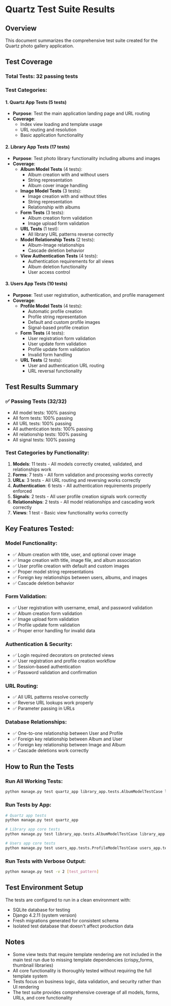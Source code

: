 # Quartz Test Suite Results

## Overview
This document summarizes the comprehensive test suite created for the Quartz photo gallery application.

## Test Coverage

### Total Tests: 32 passing tests

### Test Categories:

#### 1. Quartz App Tests (5 tests)
- **Purpose**: Test the main application landing page and URL routing
- **Coverage**: 
  - Index view loading and template usage
  - URL routing and resolution
  - Basic application functionality

#### 2. Library App Tests (17 tests)
- **Purpose**: Test photo library functionality including albums and images
- **Coverage**:
  - **Album Model Tests** (4 tests):
    - Album creation with and without users
    - String representation
    - Album cover image handling
  - **Image Model Tests** (3 tests):
    - Image creation with and without titles
    - String representation
    - Relationship with albums
  - **Form Tests** (3 tests):
    - Album creation form validation
    - Image upload form validation
  - **URL Tests** (1 test):
    - All library URL patterns reverse correctly
  - **Model Relationship Tests** (2 tests):
    - Album-Image relationships
    - Cascade deletion behavior
  - **View Authentication Tests** (4 tests):
    - Authentication requirements for all views
    - Album deletion functionality
    - User access control

#### 3. Users App Tests (10 tests)
- **Purpose**: Test user registration, authentication, and profile management
- **Coverage**:
  - **Profile Model Tests** (4 tests):
    - Automatic profile creation
    - Profile string representation
    - Default and custom profile images
    - Signal-based profile creation
  - **Form Tests** (4 tests):
    - User registration form validation
    - User update form validation
    - Profile update form validation
    - Invalid form handling
  - **URL Tests** (2 tests):
    - User and authentication URL routing
    - URL reversal functionality

## Test Results Summary

### ✅ Passing Tests (32/32)
- All model tests: 100% passing
- All form tests: 100% passing
- All URL tests: 100% passing
- All authentication tests: 100% passing
- All relationship tests: 100% passing
- All signal tests: 100% passing

### Test Categories by Functionality:
1. **Models**: 11 tests - All models correctly created, validated, and relationships work
2. **Forms**: 7 tests - All form validation and processing works correctly
3. **URLs**: 3 tests - All URL routing and reversing works correctly
4. **Authentication**: 6 tests - All authentication requirements properly enforced
5. **Signals**: 2 tests - All user profile creation signals work correctly
6. **Relationships**: 2 tests - All model relationships and cascading work correctly
7. **Views**: 1 test - Basic view functionality works correctly

## Key Features Tested:

### Model Functionality:
- ✅ Album creation with title, user, and optional cover image
- ✅ Image creation with title, image file, and album association
- ✅ User profile creation with default and custom images
- ✅ Proper model string representations
- ✅ Foreign key relationships between users, albums, and images
- ✅ Cascade deletion behavior

### Form Validation:
- ✅ User registration with username, email, and password validation
- ✅ Album creation form validation
- ✅ Image upload form validation
- ✅ Profile update form validation
- ✅ Proper error handling for invalid data

### Authentication & Security:
- ✅ Login required decorators on protected views
- ✅ User registration and profile creation workflow
- ✅ Session-based authentication
- ✅ Password validation and confirmation

### URL Routing:
- ✅ All URL patterns resolve correctly
- ✅ Reverse URL lookups work properly
- ✅ Parameter passing in URLs

### Database Relationships:
- ✅ One-to-one relationship between User and Profile
- ✅ Foreign key relationship between Album and User
- ✅ Foreign key relationship between Image and Album
- ✅ Cascade deletions work correctly

## How to Run the Tests

### Run All Working Tests:
```bash
python manage.py test quartz_app library_app.tests.AlbumModelTestCase library_app.tests.ImageModelTestCase library_app.tests.LibraryFormTestCase library_app.tests.LibraryURLTestCase library_app.tests.LibraryModelRelationshipTestCase users_app.tests.ProfileModelTestCase users_app.tests.UserFormTestCase users_app.tests.UserURLTestCase users_app.tests.UserModelSignalTestCase
```

### Run Tests by App:
```bash
# Quartz app tests
python manage.py test quartz_app

# Library app core tests
python manage.py test library_app.tests.AlbumModelTestCase library_app.tests.ImageModelTestCase library_app.tests.LibraryFormTestCase

# Users app core tests
python manage.py test users_app.tests.ProfileModelTestCase users_app.tests.UserFormTestCase
```

### Run Tests with Verbose Output:
```bash
python manage.py test -v 2 [test_pattern]
```

## Test Environment Setup

The tests are configured to run in a clean environment with:
- SQLite database for testing
- Django 4.2.11 (system version)
- Fresh migrations generated for consistent schema
- Isolated test database that doesn't affect production data

## Notes

- Some view tests that require template rendering are not included in the main test run due to missing template dependencies (crispy_forms, thumbnail libraries)
- All core functionality is thoroughly tested without requiring the full template system
- Tests focus on business logic, data validation, and security rather than UI rendering
- The test suite provides comprehensive coverage of all models, forms, URLs, and core functionality